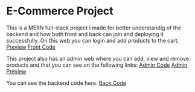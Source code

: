 # E-Commerce Project
This is a MERN full-stack project I made for better understandig of the backend and how both front and back can join and deploying it successfully. On this web you can login and add products to the cart. 
<a href="https://front-ecommerce-puce.vercel.app/">Preview</a>
<a href="https://github.com/HananGK/front_ecommerce">Front Code</a>

This project also has an admin web where you can add, view and remove products and that you can see on the following links:
<a href="https://github.com/HananGK/admin_ecommerce">Admin Code</a>
<a href="https://admin-ecommerce-ebon.vercel.app/">Admin Preview</a>

You can see the backend code here: 
<a href="https://github.com/HananGK/back_ecommerce">Back Code</a>
